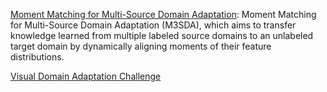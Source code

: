 

  [Moment Matching for Multi-Source Domain Adaptation](http://ai.bu.edu/M3SDA/): Moment Matching for Multi-Source Domain Adaptation (M3SDA), which aims to transfer knowledge learned from multiple labeled source domains to an unlabeled target domain by dynamically aligning moments of their feature distributions.
  
  [Visual Domain Adaptation Challenge](http://ai.bu.edu/visda-2019/)
